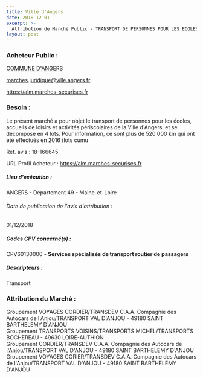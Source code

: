 ```yaml
---
title: Ville d'Angers
date: 2018-12-01
excerpt: >-
  Attribution de Marché Public - TRANSPORT DE PERSONNES POUR LES ECOLES, LES ACCUEILS DE LOISIRS ET STRUCTURES PERISCOLAIRES DE LA VILLE D'ANGERS
layout: post
---
```


### Acheteur Public : 
<a href="/acheteur-33/siren-214900078"> COMMUNE D'ANGERS</a><br/>



marches.juridique@ville.angers.fr


https://alm.marches-securises.fr
### Besoin :

Le présent marché a pour objet le transport de personnes pour les écoles, accueils de loisirs et activités périscolaires de la Ville d'Angers, et se décompose en 4 lots. Pour information, ce sont plus de 520 000 km qui ont été effectués en 2016 (lots cumu

Ref. avis : 18-166645

URL Profil Acheteur : https://alm.marches-securises.fr

##### Lieu d'exécution :

ANGERS - Département 49 - Maine-et-Loire

###### Date de publication de l'avis d'attribution : 
01/12/2018

##### Codes CPV concerné(s) :
CPV60130000 - **Services spécialisés de transport routier de passagers** <br/>

##### Descripteurs :
Transport <br/>

### Attribution du Marché :
Groupement VOYAGES CORDIER/TRANSDEV C.A.A. Compagnie des Autocars de l'Anjou/TRANSPORT VAL D'ANJOU -  49180 SAINT BARTHELEMY D'ANJOU <br/>
Groupement TRANSPORTS VOISINS/TRANSPORTS MICHEL/TRANSPORTS BOCHEREAU -  49630 LOIRE-AUTHION <br/>
Groupement CORDIER/TRANSDEV C.A.A. Compagnie des Autocars de l'Anjou/TRANSPORT VAL D'ANJOU -  49180 SAINT BARTHELEMY D'ANJOU <br/>
Groupement VOYAGES CORIER/TRANSDEV C.A.A. Compagnie des Autocars de l'Anjou/TRANSPORT VAL D'ANJOU -  49180 SAINT BARTHELEMY D'ANJOU <br/>
